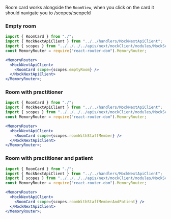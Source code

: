 Room card works alongside the `RoomView`, when you click on the card it should navigate you to /scopes/:scopeId

### Empty room

```jsx
import { RoomCard } from "./";
import { MockNextApiClient } from "../../handlers/MockNextApiClient";
import { scopes } from "../../../../apis/next/mockClient/modules/MockScopesModule";
const MemoryRouter = require("react-router-dom").MemoryRouter;

<MemoryRouter>
  <MockNextApiClient>
    <RoomCard scope={scopes.emptyRoom} />
  </MockNextApiClient>
</MemoryRouter>;
```

### Room with practitioner

```jsx
import { RoomCard } from "./";
import { MockNextApiClient } from "../../handlers/MockNextApiClient";
import { scopes } from "../../../../apis/next/mockClient/modules/MockScopesModule";
const MemoryRouter = require("react-router-dom").MemoryRouter;

<MemoryRouter>
  <MockNextApiClient>
    <RoomCard scope={scopes.roomWithStaffMember} />
  </MockNextApiClient>
</MemoryRouter>;
```

### Room with practitioner and patient

```jsx
import { RoomCard } from "./";
import { MockNextApiClient } from "../../handlers/MockNextApiClient";
import { scopes } from "../../../../apis/next/mockClient/modules/MockScopesModule";
const MemoryRouter = require("react-router-dom").MemoryRouter;

<MemoryRouter>
  <MockNextApiClient>
    <RoomCard scope={scopes.roomWithStaffMemberAndPatient} />
  </MockNextApiClient>
</MemoryRouter>;
```
